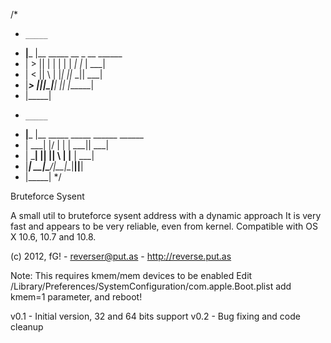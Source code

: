 /*
 *     _____
 *  __|___  |__  _____   __   _    __    ______
 * |      >    ||     | |  | | | _|  |_ |   ___|
 * |     <     ||     \ |  |_| ||_    _||   ___|
 * |______>  __||__|\__\|______|  |__|  |______|
 *    |_____|
 *     _____
 *  __|___  |__  _____  _____   ______  ______
 * |   ___|    |/     \|     | |   ___||   ___|
 * |   ___|    ||     ||     \ |   |__ |   ___|
 * |___|     __|\_____/|__|\__\|______||______|
 *    |_____|
 */
 
 Bruteforce Sysent

 A small util to bruteforce sysent address with a dynamic approach
 It is very fast and appears to be very reliable, even from kernel.
 Compatible with OS X 10.6, 10.7 and 10.8.

 (c) 2012, fG! - reverser@put.as - http://reverse.put.as

 Note: This requires kmem/mem devices to be enabled
 Edit /Library/Preferences/SystemConfiguration/com.apple.Boot.plist
 add kmem=1 parameter, and reboot!

 v0.1 - Initial version, 32 and 64 bits support
 v0.2 - Bug fixing and code cleanup
